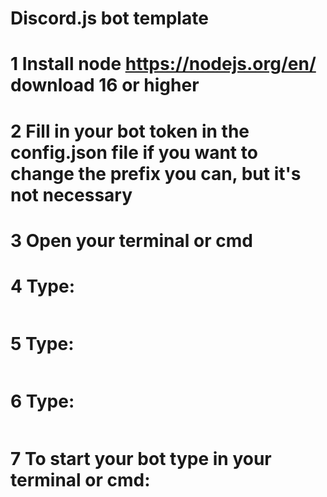 # Discord.js bot template

# 1 Install node https://nodejs.org/en/ download 16 or higher

# 2 Fill in your bot token in the config.json file if you want to change the prefix you can, but it's not necessary

# 3 Open your terminal or cmd

# 4 Type:
``` npm i discord.js
```

# 5 Type:
```npm i fs
```

# 6 Type:
``` npm i path
```

# 7 To start your bot type in your terminal or cmd:
``` node .
```
